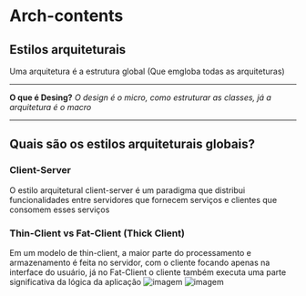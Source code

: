 # Arch-contents

## Estilos arquiteturais
Uma arquitetura é a estrutura global (Que emgloba todas as arquiteturas)

---

**O que é Desing?** *O design é o micro, como estruturar as classes, já a arquitetura é o macro*

---
## Quais são os estilos arquiteturais globais?

### Client-Server
O estilo arquitetural client-server é um paradigma que distribui funcionalidades entre servidores que fornecem serviços e clientes que consomem esses serviços

### Thin-Client vs Fat-Client (Thick Client)
  Em um modelo de thin-client, a maior parte do processamento e armazenamento é feita no servidor, com o cliente focando apenas na interface do usuário, já no Fat-Client o cliente também executa uma parte significativa da lógica da aplicação 
  ![imagem](https://www.researchgate.net/publication/323458047/figure/fig3/AS:1027333616058371@1621946829406/Service-oriented-rendering-approaches-thin-clients-vs-thick-clients.ppm)
  ![imagem](https://www.baeldung.com/wp-content/uploads/sites/4/2023/04/thin_thick.drawio-1.png)

